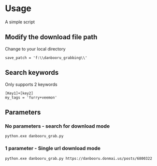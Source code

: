 # Usage
A simple script

## Modify the download file path
Change to your local directory    
```
save_patch = 'f:\\danbooru_grabbing\\'    
```

## Search keywords
Only supports 2 keywords    
```
[Key1]+[key2]
my_tags = 'furry+veemon'
```

## Parameters
### No parameters - search for download mode    
```
python.exe danbooru_grab.py
```

### 1 parameter - Single url download mode
```
python.exe danbooru_grab.py https://danbooru.donmai.us/posts/6800322
```

